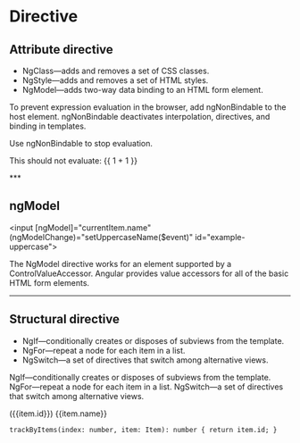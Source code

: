 # Directive

## Attribute directive

- NgClass—adds and removes a set of CSS classes.
- NgStyle—adds and removes a set of HTML styles.
- NgModel—adds two-way data binding to an HTML form element.

To prevent expression evaluation in the browser, add ngNonBindable to the host element. ngNonBindable deactivates interpolation, directives, and binding in templates.
<p>Use ngNonBindable to stop evaluation.</p>
<p ngNonBindable>This should not evaluate: {{ 1 + 1 }}</p>
***

## ngModel

<input [ngModel]="currentItem.name" (ngModelChange)="setUppercaseName($event)" id="example-uppercase">

The NgModel directive works for an element supported by a ControlValueAccessor. Angular provides value accessors for all of the basic HTML form elements.
***

## Structural directive

- NgIf—conditionally creates or disposes of subviews from the template.
- NgFor—repeat a node for each item in a list.
- NgSwitch—a set of directives that switch among alternative views.

NgIf—conditionally creates or disposes of subviews from the template.
NgFor—repeat a node for each item in a list.
NgSwitch—a set of directives that switch among alternative views.

<div *ngFor="let item of items; trackBy: trackByItems">
  ({{item.id}}) {{item.name}}
</div>

`trackByItems(index: number, item: Item): number { return item.id; }`
